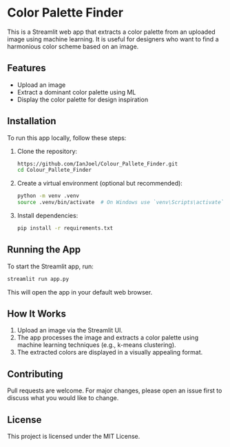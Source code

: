 # Color Palette Finder

This is a Streamlit web app that extracts a color palette from an uploaded image using machine learning. It is useful for designers who want to find a harmonious color scheme based on an image.

## Features
- Upload an image
- Extract a dominant color palette using ML
- Display the color palette for design inspiration

## Installation

To run this app locally, follow these steps:

1. Clone the repository:
   ```sh
   https://github.com/IanJoel/Colour_Pallete_Finder.git
   cd Colour_Pallete_Finder
   ```

2. Create a virtual environment (optional but recommended):
   ```sh
   python -m venv .venv
   source .venv/bin/activate  # On Windows use `venv\Scripts\activate`
   ```

3. Install dependencies:
   ```sh
   pip install -r requirements.txt
   ```

## Running the App

To start the Streamlit app, run:
```sh
streamlit run app.py
```

This will open the app in your default web browser.


## How It Works
1. Upload an image via the Streamlit UI.
2. The app processes the image and extracts a color palette using machine learning techniques (e.g., k-means clustering).
3. The extracted colors are displayed in a visually appealing format.

## Contributing
Pull requests are welcome. For major changes, please open an issue first to discuss what you would like to change.

## License
This project is licensed under the MIT License.

